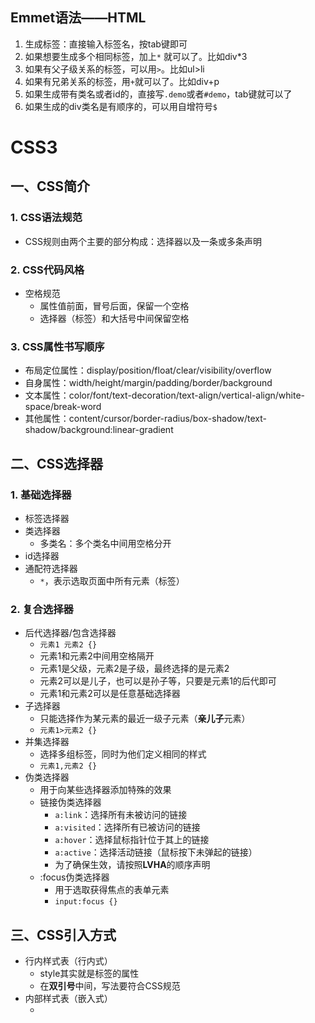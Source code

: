 ## Emmet语法——HTML
1. 生成标签：直接输入标签名，按tab键即可
2. 如果想要生成多个相同标签，加上`*` 就可以了。比如div*3
3. 如果有父子级关系的标签，可以用`>`。比如ul>li
4. 如果有兄弟关系的标签，用`+`就可以了。比如div+p
5. 如果生成带有类名或者id的，直接写`.demo`或者`#demo`，tab键就可以了
6. 如果生成的div类名是有顺序的，可以用自增符号`$`

# CSS3
## 一、CSS简介
### 1. CSS语法规范
+ CSS规则由两个主要的部分构成：选择器以及一条或多条声明
### 2. CSS代码风格
+ 空格规范
  - 属性值前面，冒号后面，保留一个空格
  - 选择器（标签）和大括号中间保留空格
### 3. CSS属性书写顺序
+ 布局定位属性：display/position/float/clear/visibility/overflow
+ 自身属性：width/height/margin/padding/border/background
+ 文本属性：color/font/text-decoration/text-align/vertical-align/white-space/break-word
+ 其他属性：content/cursor/border-radius/box-shadow/text-shadow/background:linear-gradient

## 二、CSS选择器
### 1. 基础选择器
+ 标签选择器
+ 类选择器
  - 多类名：多个类名中间用空格分开
+ id选择器
+ 通配符选择器
  - `*`，表示选取页面中所有元素（标签）
### 2. 复合选择器
+ 后代选择器/包含选择器
  - `元素1 元素2 {}`
  - 元素1和元素2中间用空格隔开
  - 元素1是父级，元素2是子级，最终选择的是元素2
  - 元素2可以是儿子，也可以是孙子等，只要是元素1的后代即可
  - 元素1和元素2可以是任意基础选择器
+ 子选择器
  - 只能选择作为某元素的最近一级子元素（**亲儿子**元素）
  - `元素1>元素2 {}`
+ 并集选择器
  - 选择多组标签，同时为他们定义相同的样式
  - `元素1,元素2 {}`
+ 伪类选择器
  - 用于向某些选择器添加特殊的效果
  - 链接伪类选择器
    * `a:link`：选择所有未被访问的链接
    * `a:visited`：选择所有已被访问的链接
    * `a:hover`：选择鼠标指针位于其上的链接
    * `a:active`：选择活动链接（鼠标按下未弹起的链接）
    * 为了确保生效，请按照**LVHA**的顺序声明
  - :focus伪类选择器
    * 用于选取获得焦点的表单元素
    * `input:focus {}`
## 三、CSS引入方式
+ 行内样式表（行内式）
  - style其实就是标签的属性
  - 在**双引号**中间，写法要符合CSS规范
+ 内部样式表（嵌入式）
  - <style>标签理论上可以放在HTML文档的任何地方，但一般会放在文档的<head>标签中
+ 外部样式表（链接式）
  - ```<link rel='stylesheet' href=''>```
## 四、字体属性
+ `font-family`：字体系列
+ `font-size`：字体大小
  - 谷歌浏览器默认字体大小为16px
+ `font-weight`：字体粗细
  - 400 = normal
  - 700 = bold
+ `font-style`：文字样式
  - normal
  - italic（斜体）
+ 复合属性
  - ```font: font-style font-weight font-size/line-height font-family;```
  - 不需要设置的属性可以省略（取默认值），但必须保留**font-size**和**font-family**属性，否则font属性将不起作用
## 五、文本属性
+ `color`：文本颜色
  - 开发中最常用的是十六进制
+ `text-align`：对齐文本
  - 用于设置元素内文本内容的**水平**对齐方式
  - left（左对齐）
  - right（右对齐）
  - center（居中对齐）
+ `text-decoration`：装饰文本
  - none
  - underline
  - overline（上划线）
  - line-through（删除线）
+ `text-indent`：文本缩进
  - 用来指定文本的第一行的缩进，通常是将段落的首行缩进
  - 2em => em是一个相对单位，就是当前元素一个文字的大小，如果当前元素没有设置大小，则会按照父元素的一个文字大小
+ `line-height`：行间距（行高）
  - 行间距（行高） = 上间距+文本高度+下间距
  - 单行文字垂直居中：让文字的行高等于盒子的高度
  - 行高小于盒子高度，文字会偏上；行高大于盒子高度，文字会偏下
## 六、元素显示模式
+ 元素显示模式就是元素（标签）以什么方式进行显示
+ HTML元素一般分为块元素和行内元素两类
### 1. 块元素
  + 常见的块元素有\<h1>~\<h6>、\<p>、\<div>、\<ul>、\<ol>、\<li>等
  + 块元素的特点：
    - 自己独占一行
    - 高度、宽度、外边距以及内边距都可以控制
    - 宽度默认是容器（父级宽度）的100%
    - 是一个容器或盒子，里面可以放行内或者块级元素
  + 注意：
    - 文字类的元素内不能使用块级元素
### 2. 行内元素/内联元素
  + 常见的行内元素有\<a>、\<strong>、\<b>、\<em>、\<i>、\<del>、\<s>、\<ins>、\<u>、\<span>等
  + 行内元素的特点：
    - 相邻行内元素在一行上，一行可以显示多个
    - 高、宽直接设置是无效的
    - 默认宽度就是它本身内容的宽度
    - 行内元素只能容纳文本或其他行内元素
  + 注意：
    - 链接里面不能再放链接
    - 特殊情况链接\<a>里面可以放块级元素，但是给\<a>转换一下块级模式最安全
### 3. 行内块元素
  + 在行内元素中有几个特殊的标签\<img>、\<input>、\<td>，它们同时具有块元素和行内元素的特点
  + 行内块元素的特点：
    - 和相邻行内元素（行内块）在一行上，但是它们之间会有空白缝隙。一行可以显示多个
    - 默认宽度就是它本身内容的
    - 高度、行高、外边距以及内边距都可以控制
### 4. 元素显示模式转换
  + 一个模式的元素需要另外一个模式的特性
  + 转换为块元素：`display: block;`
  + 转换为行内元素：`display: inline;`
  + 转换为行内块：`display: inline-block;`
## 七、背景
  + `background-color`：背景颜色
    - transparent（默认）
    - color
  + `background-image`：背景图片
    - 常见于logo或者一些装饰性的小图片或者是超大的背景图片，优点是非常便于控制位置
    - none
    - url()
  + `background-repeat`：背景平铺
    - repeat（默认）
    - no-repeat
    - repeat-x
    - repeat-y
  + `background-position`：背景图片位置
    - `background-positon: x y;`
    - x坐标和y坐标可以使用方位名词或者精确单位
    - 参数是方位名词
      * 如果指定的两个值都是方位名词，则两个值前后顺序无关
      * 如果只指定了一个方位名词，另一个省略，则第二个值默认居中对齐
    - 参数是精确单位
      * 如果只指定一个数值，那该数值一定是x坐标，另一个默认垂直居中
    - 参数是混合单位
  + `background-attachment`：背景图像固定（背景附着）
    - 设置背景图像是否固定或者随着页面的其余部分滚动
    - 后期可以制作视差滚动的效果
    - scroll（默认）
    - fixed
  + 背景属性复合写法
    - `background:`没有特定的书写顺序，一般习惯约定顺序为：**背景颜色 背景图片地址 背景平铺 背景图像滚动 背景图片位置**
  + `background: rgba(0, 0, 0, 0.3);`：背景色半透明
    - 最后一个参数是alpha透明度，取值范围在0~1之间
    - 背景半透明是指盒子背景半透明，盒子里面的内容不受影响
## 八、CSS的三大特性
### 1. 层叠性
  + 相同选择器给设置相同的样式，此时一个样式就会覆盖（层叠）另一个冲突的样式。层叠性主要解决样式冲突的问题
  + 样式冲突，遵循的是就近原则，哪个样式离结构近，就执行哪个样式
  + 样式不冲突，不会层叠
### 2. 继承性
  + 子标签会继承父标签的某些样式（text-, font-, line-这些元素开头的可以继承，以及color属性）
  + 行高的继承性
    - 行高可以跟单位也可以不跟单位
    - 1.5是当前元素文字大小font-size的1.5倍
      * body行高1.5，这样写法最大的优势就是里面子元素可以根据自己文字大小自动调整行高
### 3. 优先级
  + 选择器相同，则执行层叠性
  + 选择器不同，则根据选择器权重执行
    - 继承/\*（0,0,0,0）< 元素选择器（0,0,0,1）< 类/伪类选择器（0,0,1,0）< ID选择器（0,1,0,0）< 行内样式（1,0,0,0）< !important（∞）
      * 权重是由4组数字组成，但是不会有进位
      * 等级判断从左向右，如果某一位数值相同，则判断下一位数值                                                                                                              
      * 继承的权重是0，如果该元素没有直接选中，不管父元素权重多高，子元素得到的的权重都是0
    - 权重叠加
      * 如果是复合选择器，则会有权重叠加，需要计算权重
      * 权重虽然会叠加，但是永远不会有进位                                                                                                              
## 九、盒子模型
  + css盒子模型本质上是一个盒子，封装周围的HTML元素，它包括：边框、外边距、内边距和实际内容
### 1. 边框（border）
  + `border-width`：边框宽度，一般情况下都用px
  + `border-style`：边框样式
    - solid（实线）
    - dashed（虚线）
    - dotted（点线）                                                                                                 
  + `border-color`：边框颜色                                                                                                 
  + 复合写法
     - `border: 1px solid red` 没有顺序                                                                                                    
  + 分开写法
  + 表格的细线边框
    - `border-collapse`：控制浏览器绘制表格边框的方式。它控制相邻单元格的边框
      * collapse（合并相邻的边框）               
  + 边框会额外增加盒子的实际大小                                                                                                  
    - 测量盒子大小的时候，不量边框
    - 如果测量的时候包含了边框，则需要width/height减去边框宽度                                                                                                 
### 2. 内边距（padding）
  + 边框与内容之间的距离                                                                                                  
  + `padding-left/right/top/bottom`                                                                                                  
  + 复合写法 `padding:` 
    - 1个值，代表上下左右的内边距
    - 2个值，代表上下内边距，左右内边距
    - 3个值，代表上内边距，左右内边距，下内边距
    - 4个值，代表上，右，下，左（顺时针）
  + 如果盒子已经有了宽度和高度，此时再指定内边框，会撑大盒子
    - 让width/height减去多出来的内边距大小即可
  + 如果盒子本身没有指定width/height属性，则此时padding不会撑开盒子大小 
### 3. 外边距（margin）
  + 控制盒子和盒子之间的距离                                                                                                  
  + `margin-left/right/top/bottom`                                               
  + 复合写法                                                                                         
  + 外边距可以让**块级**盒子**水平居中**
    - 盒子必须指定了宽度                                                                                                
    - 盒子左右的外边距都设置为auto                                                                                                
    - `margin: 0 auto;`                                                                                                
  + 以上方法是让块级元素水平居中，**行内**元素或者**行内块**元素水平居中给其父元素添加`text-align:center`即可
  + 外边距合并
    - 使用margin定义块元素的垂直外边距时，可能会出现外边距的合并
    - 相邻块元素垂直外边距的合并
      * 当上下相邻的两个块元素（兄弟关系）相遇时，如果上面的元素有下外边距margin-bottom，下面的元素有上外边距margin-top，则他们之间的垂直间距不是两者之和，而是**取两个值中的较大者**
    - 嵌套块元素垂直外边距的塌陷
      * 对于两个嵌套关系（父子关系）的块元素，父元素有上外边距同时子元素也有上外边距，此时**父元素会塌陷较大的外边距值**
      * 解决方案：
        ①可以为父元素定义上边框； ②可以为父元素定义上内边距； ③可以为父元素添加 overflow: hidden； ④浮动、固定、绝对定位的盒子不会有塌陷问题                                                 + 清除内外边距                                         
    - 网页元素很多都带有默认的内外边距，而且不同浏览器默认的也不一致。因此我们在布局前，首先要清除下网页元素的内外边距
      ```
      * {
        padding: 0;
        margin: 0;                                                                                              
      }                                                                                                
      ``` 
    - 行内元素为了照顾兼容性，尽量只设置左右内外边距，不要设置上下内外边距。但是转换为块级和行内块级元素就可以了    
                                                                                                    
 ### 4. 圆角边框
   + `border-radius`：外边框圆角
     - （椭）圆与边框的交集形成圆角效果
     - 参数值可以为数值或百分比的形式
     - 该属性是一个简写属性，可以跟四个值，分别代表左上角、右上角、右下角、左下角（顺时针）
     - 分开写：border-top-left-radius、 border-top-right-radius、 border-bottom-right-radius、 border-bottom-left-radius
 ### 5. 盒子阴影
  + `box-shadow: h-shadow v-shadow blur spread color inset;` 
    - h-shadow：必需。水平阴影的位置。允许负值
    - v-shadow：必需。垂直阴影的位置。允许负值  
    - blur：可选。模糊距离
    - spread：可选。阴影的尺寸
    - color：可选。阴影的颜色
    - inset：可选。将外部阴影改为内部阴影
      * 默认的是外阴影（outset），但是不可以写这个单词，否则导致阴影无效
  + 盒子阴影不占用空间，不会影响其他盒子排列                                                                                              
### 6. 文字阴影
  + `text-shadow: h-shadow v-shadow blur color;`

## 十、浮动
CSS提供了三种传统布局方式：
+ 普通流（标准流/文档流）
  - 标签按照规定好默认方式排列
    * 块级元素会独占一行，从上到下顺序排列
      + 常用元素：div、hr、p、h1~h6、ul、ol、dl、form、table
    * 行内元素会按照顺序，从左到右顺序排列，碰到父元素边缘则自动换行
      + 常见元素：span、a、i、em等                                                                                              
+ 浮动
  - 有很多的布局效果，标准流没有办法完成，此时就可以利用浮动完成布局。因为浮动可以改变元素标签默认的排列方式
  - 最典型的应用：可以让多个块级元素一行内排列显示
  - 多个块级元素纵向排列找标准流，多个块级元素横向排列找浮动                                                                                                  
+ 定位
                                                                                                    
### 1. 什么是浮动
  + float属性用于创建浮动框，将其移动到一边，直到左边缘或右边缘触及包含块或另一个浮动框的边缘
    - none：不浮动（默认值）
    - left：向左浮动
    - right：向右浮动                                                                                                  
### 2. 浮动特性
  + 浮动元素会脱离标准流（脱标）
    - 脱离标准普通流的控制（浮）移动到指定位置（动），（俗称脱标）
    - 浮动的盒子不再保留原先的位置                                                                                                
  + 浮动的元素会一行内显示并且元素顶部对齐
    - 如果父级宽度装不下这些浮动的盒子，多出的盒子会另起一行对齐                                                                                                
  + 浮动的元素会具有行内块元素的特性                                                                                                  
    - 任何元素都可以浮动。不管原先是什么模式的元素，添加浮动之后具有行内块元素相似的特性
      * 如果行内元素有了浮动，则不需要转换为块级/行内块元素就可以直接给高度和宽度
      * 如果块级元素没有设置宽度，默认宽度和父级一样宽，但是添加浮动后，它的大小根据内容来决定                                                                                          
### 3. 浮动元素经常和标准流父级搭配使用
  + 为了约束浮动元素位置，我们网页布局一般采取的策略是：先用标准流的父元素排列上下位置，之后内部子元素采取浮动排列左右位置
  + 先设置盒子大小，之后再设置盒子的位置                                                                                                  
  + 浮动的盒子只会影响浮动盒子后面的标准流，不会影响前面的标准流
  + 一浮全浮                                                                                                  
### 4. 清除浮动
  + 由于父级盒子很多情况下，不方便给高度，但是子盒子浮动又不占有位置，最后父级盒子高度为0时，就会影响下面的标准流盒子
  + 清除浮动的本质是清除浮动元素造成的影响
    - 如果父盒子本身有高度，则不需要清除浮动                                                                                                
    - 清除浮动之后，父级就会根据浮动的子盒子自动检测高度。父级有了高度，就不会影响下面的标准流了 
  + `clear:`
    - left：不允许左侧有浮动元素（清除左侧浮动的影响）
    - right：不允许右侧有浮动元素（清除右侧浮动的影响）   
    - both：同时清除左右两侧浮动的影响
  + 清除浮动的策略是：闭合浮动。只让浮动在父盒子内部影响，不影响父盒子外面的其他盒子
  + 清除浮动方法：
    - 额外标签法/隔墙法
      * 在浮动元素末尾添加一个空的标签，例如 <div style=" clear: both "></div> 或者 <br/>
      * 新的空标签必须是块级元素
    - 父级添加overflow方法
      * `overflow: hidden/auto/scroll;`
    - 父级添加:after伪元素
      ```
      .clearfix:after {
        content: '';
        display: block;
        height: 0;
        clear: both;
        visibility: hidden;
      }
      .clearfix {
        /* IE6、7专有 */
        *zoom: 1;    
      }
      ```
    - 父级添加双伪元素                                                                                                
      ```
      .clearfix:before,.clearfix:after {
        content: '';
        display: table;
      }
      .clearfix:after {
        clear: both;
      }
      .clearfix {
        *zoom: 1;    
      }
      ```                                                                                                   
### 5. 案例
  + 导航栏
    - 用li包含链接（li+a）的做法
      * 让导航栏一行显示，给li加浮动，因为li是块级元素，需要一行显示
      * 导航栏可以不给宽度，将来可以继续添加剩余文字
      * 因为导航栏里面文字不一样多，所以最好给链接a左右padding撑开盒子，而不是指定宽度
  +                                                                                                   

## 十一、定位
### 1. 为什么需要定位
  + 定位则是可以让盒子自由地在某个盒子内移动位置或者固定在屏幕中某个位置，并且可以压住其他盒子
### 2. 定位组成
  + 定位 = 定位模式 + 边偏移
    - 定位模式用于指定一个元素在文档中的定位方式
    - 边偏移决定了该元素的最终位置
  + 定位模式
    - `position`
      * static（静态定位）
      * relative（相对定位）
      * absolute（绝对定位）
      * fixed（固定定位）
  + 边偏移
    - 定位的盒子移动到最终位置
      * top（顶端偏移量，定义元素相对于其父元素上边线的距离）
      * bottom（底部偏移量，定义元素相对于其父元素下边线的距离）
      * left（左侧偏移量，定义元素相对于其父元素左边线的距离）
      * right（右侧偏移量，定义元素相对于其父元素右边线的距离）
    - 如果一个盒子既有left属性也有right属性，则默认会执行left属性；同理 top bottom 会执行top
### 3. 静态定位 static
  + 默认定位方式，无定位的意思
  + 静态定位按照标准流特性摆放位置，它没有边偏移
### 4. 相对定位 relative
  + 相对定位是元素在移动位置的时候，是相对于它原来的位置来说的
  + 相对定位的特点：
    - 它是相对于自己原来的位置来移动的（移动位置的时候参照点是自己原来的位置）
    - 原来在标准流的位置继续占有，后面的盒子仍然以标准流的方式对待它（不脱标，继续保留原来位置）
  + 相对定位的典型应用是来限制绝对定位的
### 5. 绝对定位 absolute
  + 绝对定位是元素在移动位置的时候，是相对于它祖先元素来说的
  + 绝对定位的特点：
    - 如果没有祖先元素或者祖先元素没有定位（标准流/浮动），则以浏览器为准定位
    - 如果祖先元素有定位（相对、绝对、固定定位），则以最近一级的有定位祖先元素为参考点移动位置
    - 绝对定位不再占有原先的位置（脱标）
### 6. 子绝父相
  + 子级使用绝对定位，父级则需要用相对定位
    - 子级绝对定位，不会占有位置，可以放到父盒子里面的任何一个地方，不会影响其他的兄弟盒子
    - 父盒子需要加定位限制子盒子在父盒子内显示
    - 父盒子布局时，需要占有位置，因此父亲只能是相对定位
### 7. 固定定位 fixed
  + 固定定位是元素固定于浏览器可视区的位置。主要使用场景：可以在浏览器页面滚动时元素的位置不会改变
  + 固定定位的特点：
    - 以浏览器的可视窗口为参照点移动元素
      * 跟父元素没有任何关系
      * 不随滚动条滚动
    - 固定定位不再占有原先的位置（脱标）
  + 小技巧：固定在版心右侧位置
    - 让固定定位的盒子left: 50%，走到浏览器可视区（也可以看做版心）的一半位置
    - 让固定定位的盒子margin-left: 版心宽度的一半距离，多走版心宽度的一半位置
### 8. 粘性定位 sticky
  + 粘性定位可以被认为是相对定位和固定定位的混合
  + 粘性定位的特点：
    - 以浏览器的可视窗口为参照点移动元素
    - 粘性定位占有原先的位置
    - 必须添加top、left、right、bottom其中一个才有效
### 9. 定位叠放次序 z-index
  + 在使用定位布局时，可能会出现盒子重叠的情况。此时，可以使用z-index来控制盒子的前后次序（z轴）
  + 数值可以是正整数、负整数或0，默认是auto，数值越大，盒子越靠上
  + 如果属性值相同，则按照书写顺序，后来居上
  + 数字后面不能加单位
  + 只有定位的盒子才有z-index属性
### 10. 定位的拓展
#### 绝对定位的盒子居中
  + 加了绝对定位的盒子不能通过 margin:0 auto 水平居中，但是可以通过以下计算方法实现水平和垂直居中
  + left: 50%，让盒子的左侧移动到父级元素的水平中心位置
  + margin-left: 让盒子向左移动自身宽度的一半
#### 定位特殊特性
  + 绝对定位和固定定位也和浮动类似
    - 行内元素添加绝对或者固定定位，可以直接设置高度和宽度
    - 块级元素添加绝对或者固定定位，如果不给宽度或者高度，默认大小是内容的大小
#### 脱标的盒子不会触发外边距塌陷
  + 浮动元素、绝对定位（固定定位）元素的都不会触发外边距合并的问题
#### 绝对定位（固定定位）会完全压住盒子
  + 浮动元素不同，只会压住它下面标准流的盒子，但是不会压住下面标准流盒子里面的文字（图片）
    - 浮动产生的目的最初是为了做文字环绕效果的。文字会围绕浮动元素
  + 但是绝对定位（固定定位）会压住下面标准流所有的内容 
### 11. 网页布局总结
  + 标准流
    - 可以让盒子上下排列或者左右排列，垂直的块级盒子显示就用标准流布局
  + 浮动
    - 可以让多个块级元素一行显示或者左右对齐盒子，多个块级盒子水平显示就用浮动布局
  + 定位
    - 定位最大的特点是有层叠的概念，就是可以让多个盒子前后叠压来显示。如果元素自由在某个盒子内移动就用定位布局
  
## 十二、元素的显示与隐藏
  + `display`
    - none（隐藏对象）
      * 隐藏元素后，不再占有原来的位置
    - block（除了转换为块级元素之外，同时还有显示元素的意思）
  + `visibility`
    - visible（可视）
    - hidden（隐藏）
      * 隐藏元素后，继续占有原来的位置
  + `overflow` 溢出
    - visible
    - hidden
    - auto（溢出的部分显示滚动条，不溢出不显示）
    - scroll（溢出的部分显示滚动条，不溢出也显示）
## 十三、精灵图
  + 一个网页中往往会应用很多小的背景图像作为修饰，为了有效地减少服务器接收和发送请求的次数，提高页面的加载速度，出现了CSS精灵技术
  + 核心技术：将网页中的一些小背景图像整合到一张大图中，这样服务器只需要一次请求就可以了
### 1. 精灵图的使用
  + 精灵技术主要针对于背景图片使用，就是把多个小背景图片整合到一张大图片中
  + 这个大图片也称为sprites精灵图或者雪碧图
  + 移动背景图片位置，此时可以使用`background-position`
  + 移动的距离就是这个目标图片的x和y坐标，注意网页中的坐标有所不同
  + 因为一般情况下都是往上往左移动，所以数值是**负值**
  + 使用精灵图的时候需要精确测量，每个小背景图片的大小和位置
## 十四、字体图标 iconfont
  + 使用场景：主要用于显示网页中通用的、常用的一些小图标
  + 展示的是图标，本质属于字体
  + 优点：
    - 轻量级
    - 灵活性
    - 兼容性
### 1. 字体图标的下载
  + [icomoon字库](http://icomoon.io)
  + [阿里iconfont字库](http://www.iconfont.cn/)
### 2. 字体图标的引入
  + 把下载包里面的fonts文件夹放入页面根目录下
  + 在CSS样式中全局声明字体 ```@font-face {}```
  + html标签内添加小图标
    ```
    span {
      font-family: '';
      font-size: ;
      color: ;
    }
    ```
### 3. 字体图标的追加
  + 把压缩包里面的selection.json重新上传，然后选中自己想要的新图标，重新下载压缩包，并替换原来的文件即可
## 十五、CSS三角
  ```
  .x {
    width: 0;
    height: 0;
    /* 兼容性
    line-height: 0;
    font-size: 0;
    */
    border: 50px solid transparent;
    border-left-color: pink;
  }
  ```
## 十六、用户界面样式
### 1. 鼠标样式 
  + `cursor`：
    - default（小白，默认）
    - pointer（小手）
    - move（移动）
    - text（文本）
    - not-allowed（禁止）
### 2. 表单轮廓线
      - 0/none（去掉默认的蓝色边框）
### 3. 拖拽文本域 
    + `resize`：
      - none（防止拖拽文本域）
  
  
